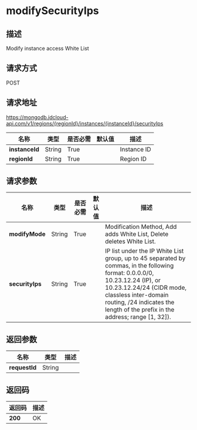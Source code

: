 # modifySecurityIps


## 描述
Modify instance access White List

## 请求方式
POST

## 请求地址
https://mongodb.jdcloud-api.com/v1/regions/{regionId}/instances/{instanceId}/securityIps

|名称|类型|是否必需|默认值|描述|
|---|---|---|---|---|
|**instanceId**|String|True| |Instance ID|
|**regionId**|String|True| |Region ID|

## 请求参数
|名称|类型|是否必需|默认值|描述|
|---|---|---|---|---|
|**modifyMode**|String|True| |Modification Method, Add adds White List, Delete deletes White List.|
|**securityIps**|String|True| |IP list under the IP White List group, up to 45 separated by commas, in the following format: 0.0.0.0/0, 10.23.12.24 (IP), or 10.23.12.24/24 (CIDR mode, classless inter-domain routing, /24 indicates the length of the prefix in the address; range [1, 32]).|


## 返回参数
|名称|类型|描述|
|---|---|---|
|**requestId**|String| |


## 返回码
|返回码|描述|
|---|---|
|**200**|OK|
